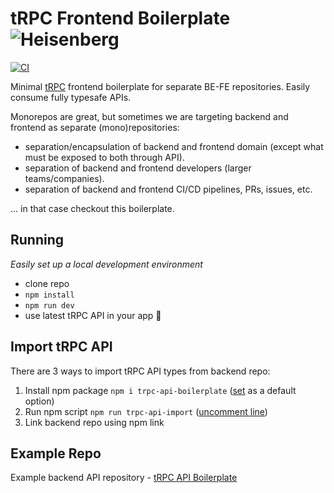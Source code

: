 # tRPC Frontend Boilerplate ![Heisenberg](/misc/heisenberg_75.png)

[![CI][ci-badge]][ci-url]

Minimal [tRPC](https://trpc.io/) frontend boilerplate for separate BE-FE repositories. Easily consume fully typesafe APIs.

Monorepos are great, but sometimes we are targeting backend and frontend as separate (mono)repositories:

- separation/encapsulation of backend and frontend domain (except what must be exposed to both through API).
- separation of backend and frontend developers (larger teams/companies).
- separation of backend and frontend CI/CD pipelines, PRs, issues, etc.

... in that case checkout this boilerplate.

## Running

_Easily set up a local development environment_

- clone repo
- `npm install`
- `npm run dev`
- use latest tRPC API in your app 🚀

## Import tRPC API

There are 3 ways to import tRPC API types from backend repo:

1. Install npm package `npm i trpc-api-boilerplate` ([set](https://github.com/mkosir/trpc-fe-boilerplate/blob/main/src/common/trpc-api-boilerplate/client/index.ts#L4) as a default option)
2. Run npm script `npm run trpc-api-import` ([uncomment line](https://github.com/mkosir/trpc-fe-boilerplate/blob/main/src/common/trpc-api-boilerplate/client/index.ts#L7))
3. Link backend repo using npm link

## Example Repo

Example backend API repository - [tRPC API Boilerplate](https://github.com/mkosir/trpc-api-boilerplate)

<!-- Badges -->

[ci-badge]: https://github.com/mkosir/trpc-fe-boilerplate/actions/workflows/CI.yml/badge.svg
[ci-url]: https://github.com/mkosir/trpc-fe-boilerplate/actions/workflows/CI.yml
